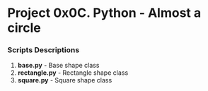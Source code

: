 # Project 0x0C. Python - Almost a circle

### Scripts Descriptions

1. **base.py** - Base shape class
2. **rectangle.py** - Rectangle shape class
3. **square.py** - Square shape class
